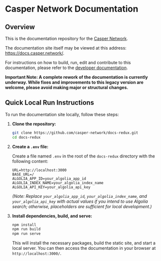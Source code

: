 # Casper Network Documentation

## Overview

This is the documentation repository for the [Casper Network](https://casper.network/). 

The documentation site itself may be viewed at this address: https://docs.casper.network/.

For instructions on how to build, run, edit and contribute to this documentation, please refer to the [developer documentation](./README/INDEX.md).

**Important Note: A complete rework of the documentation is currently underway. While fixes and improvements to this legacy version are welcome, please avoid making major or structural changes.**

## Quick Local Run Instructions

To run the documentation site locally, follow these steps:

1.  **Clone the repository:**

    ```bash
    git clone https://github.com/casper-network/docs-redux.git
    cd docs-redux
    ```

2.  **Create a `.env` file:**

    Create a file named `.env` in the root of the `docs-redux` directory with the following content:

    ```
    URL=http://localhost:3000
    BASE_URL=/
    ALGOLIA_APP_ID=your_algolia_app_id
    ALGOLIA_INDEX_NAME=your_algolia_index_name
    ALGOLIA_API_KEY=your_algolia_api_key
    ```

    *(Note: Replace `your_algolia_app_id`, `your_algolia_index_name`, and `your_algolia_api_key` with actual values if you intend to use Algolia search; otherwise, placeholders are sufficient for local development.)*

3.  **Install dependencies, build, and serve:**

    ```bash
    npm install
    npm run build
    npm run serve
    ```

    This will install the necessary packages, build the static site, and start a local server. You can then access the documentation in your browser at `http://localhost:3000/`.
